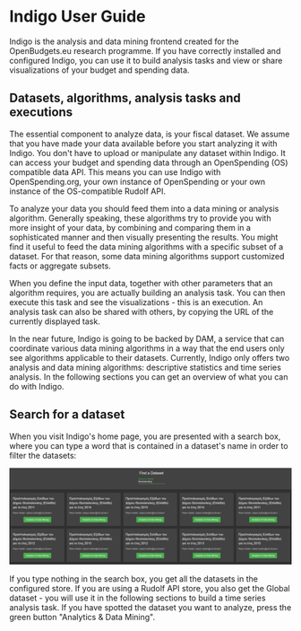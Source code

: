 # Indigo User Guide
Indigo is the analysis and data mining frontend created for the OpenBudgets.eu research programme. If you have correctly installed and configured Indigo, you can use it to build analysis tasks and view or share visualizations of your budget and spending data.
## Datasets, algorithms, analysis tasks and executions
The essential component to analyze data, is your fiscal dataset. We assume that you have made your data available before you start analyzing it with Indigo. You don't have to upload or manipulate any dataset within Indigo. It can access your budget and spending data through an OpenSpending (OS) compatible data API. This means you can use Indigo with OpenSpending.org, your own instance of OpenSpending or your own instance of the OS-compatible Rudolf API. 

To analyze your data you should feed them into a data mining or analysis algorithm. Generally speaking, these algorithms try to provide you with more insight of your data, by combining and comparing them in a sophisticated manner and then visually presenting the results. You might find it useful to feed the data mining algorithms with a specific subset of a dataset. For that reason, some data mining algorithms support customized facts or aggregate subsets. 

When you define the input data, together with other parameters that an algorithm requires, you are actually building an analysis task. You can then execute this task and see the visualizations - this is an execution. An analysis task can also be shared with others, by copying the URL of the currently displayed task.

In the near future, Indigo is going to be backed by DAM, a service that can coordinate various data mining algorithms in a way that the end users only see algorithms applicable to their datasets. Currently, Indigo only offers two analysis and data mining algorithms: descriptive statistics and time series analysis. In the following sections you can get an overview of what you can do with Indigo.

## Search for a dataset
When you visit Indigo's home page, you are presented with a search box, where you can type a word that is contained in a dataset's name in order to filter the datasets:
 

<img src="resources/indigo_cube_find.gif" style="max-width: 100%" />
 
If you type nothing in the search box, you get all the datasets in the configured store. If you are using a Rudolf API store, you also get the Global dataset - you will use it in the following sections to build a time series analysis task. If you have spotted the dataset you want to analyze, press the green button "Analytics & Data Mining".

